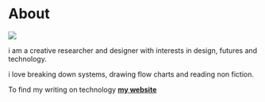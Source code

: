 # About

![](/Users/swarnamanjari/Desktop/iaac/mdef-template/docs/images/profilepic.JPEG)

i am a creative researcher and designer with interests in design, futures and technology.

i love breaking down systems, drawing flow charts and reading non fiction.

To find my writing on technology **[my website](https://url-blog.com)**
